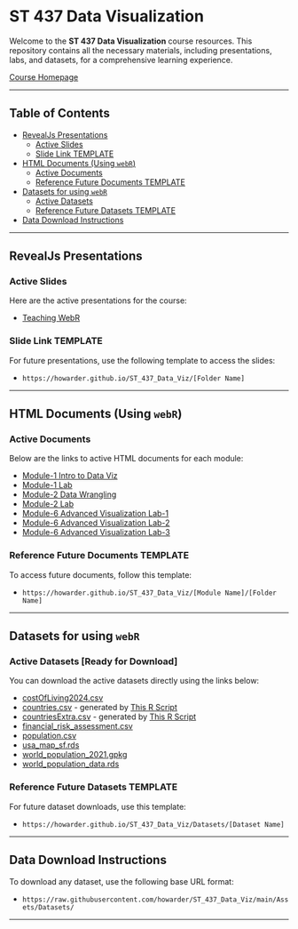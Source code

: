 # ST 437 Data Visualization

Welcome to the **ST 437 Data Visualization** course resources. This repository contains all the necessary materials, including presentations, labs, and datasets, for a comprehensive learning experience.

[Course Homepage](https://howarder.github.io/ST_437_Data_Viz/)

---

## Table of Contents

- [RevealJs Presentations](#revealjs-presentations)
  - [Active Slides](#active-slides)
  - [Slide Link TEMPLATE](#slide-link-template)
- [HTML Documents (Using `webR`)](#html-documents-using-webr)
  - [Active Documents](#active-documents)
  - [Reference Future Documents TEMPLATE](#reference-future-documents-template)
- [Datasets for using `webR`](#datasets-for-using-webr)
  - [Active Datasets](#active-datasets-ready-for-download)
  - [Reference Future Datasets TEMPLATE](#reference-future-datasets-template)
- [Data Download Instructions](#data-download-instructions)

---

## RevealJs Presentations

### Active Slides

Here are the active presentations for the course:

- [Teaching WebR](https://howarder.github.io/ST_437_Data_Viz/Teaching-WebR)

### Slide Link TEMPLATE

For future presentations, use the following template to access the slides:

- `https://howarder.github.io/ST_437_Data_Viz/[Folder Name]`

---

## HTML Documents (Using `webR`)

### Active Documents

Below are the links to active HTML documents for each module:

- [Module-1 Intro to Data Viz](https://howarder.github.io/ST_437_Data_Viz/Module-1/Intro_to_Data_Viz)
- [Module-1 Lab](https://howarder.github.io/ST_437_Data_Viz/Module-1/Lab)
- [Module-2 Data Wrangling](https://howarder.github.io/ST_437_Data_Viz/Module-2/Data_Wrangling)
- [Module-2 Lab](https://howarder.github.io/ST_437_Data_Viz/Module-2/Lab)
- [Module-6 Advanced Visualization Lab-1](https://howarder.github.io/ST_437_Data_Viz/Module-6/Lab-1)
- [Module-6 Advanced Visualization Lab-2](https://howarder.github.io/ST_437_Data_Viz/Module-6/Lab-2)
- [Module-6 Advanced Visualization Lab-3](https://howarder.github.io/ST_437_Data_Viz/Module-6/Lab-3)

### Reference Future Documents TEMPLATE

To access future documents, follow this template:

- `https://howarder.github.io/ST_437_Data_Viz/[Module Name]/[Folder Name]`

---

## Datasets for using `webR`

### Active Datasets [Ready for Download]

You can download the active datasets directly using the links below:

- [costOfLiving2024.csv](https://raw.githubusercontent.com/howarder/ST_437_Data_Viz/main/Assets/Datasets/costOfLiving2024.csv)
- [countries.csv](https://raw.githubusercontent.com/howarder/ST_437_Data_Viz/main/Assets/Datasets/countries.csv) - generated by [This R Script](https://github.com/howarder/ST_437_Data_Viz/blob/main/Module-2/Lab/Dataset%20Creation.r)
- [countriesExtra.csv](https://raw.githubusercontent.com/howarder/ST_437_Data_Viz/main/Assets/Datasets/countriesExtra.csv) - generated by [This R Script](https://github.com/howarder/ST_437_Data_Viz/blob/main/Module-2/Lab/Dataset%20Creation.r)
- [financial_risk_assessment.csv](https://raw.githubusercontent.com/howarder/ST_437_Data_Viz/main/Assets/Datasets/financial_risk_assessment.csv)
- [population.csv](https://raw.githubusercontent.com/howarder/ST_437_Data_Viz/main/Assets/Datasets/population.csv)
- [usa_map_sf.rds](https://raw.githubusercontent.com/howarder/ST_437_Data_Viz/main/Assets/Datasets/usa_map_sf.rds)
- [world_population_2021.gpkg](https://raw.githubusercontent.com/howarder/ST_437_Data_Viz/main/Assets/Datasets/world_population_2021.gpkg)
- [world_population_data.rds](https://raw.githubusercontent.com/howarder/ST_437_Data_Viz/main/Assets/Datasets/world_population_data.rds)

### Reference Future Datasets TEMPLATE

For future dataset downloads, use this template:

- `https://howarder.github.io/ST_437_Data_Viz/Datasets/[Dataset Name]`

---

## Data Download Instructions

To download any dataset, use the following base URL format:

- `https://raw.githubusercontent.com/howarder/ST_437_Data_Viz/main/Assets/Datasets/`

---


